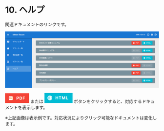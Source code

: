 # 10. ヘルプ


関連ドキュメントのリンクです。

![](img/help.png)

![](img/help_pdf.png) または ![](img/help_html.png) ボタンをクリックすると、対応するドキュメントを表示します。

※上記画像は表示例です。対応状況によりクリック可能なドキュメントは変化します。